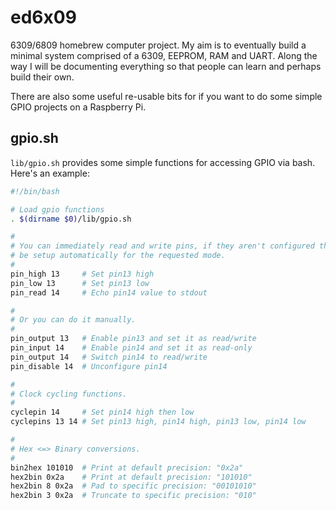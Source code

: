 # ed6x09

6309/6809 homebrew computer project.  My aim is to eventually build a minimal
system comprised of a 6309, EEPROM, RAM and UART.  Along the way I will be
documenting everything so that people can learn and perhaps build their own.

There are also some useful re-usable bits for if you want to do some simple
GPIO projects on a Raspberry Pi.

## gpio.sh

`lib/gpio.sh` provides some simple functions for accessing GPIO via bash.
Here's an example:

```bash
#!/bin/bash

# Load gpio functions
. $(dirname $0)/lib/gpio.sh

#
# You can immediately read and write pins, if they aren't configured they will
# be setup automatically for the requested mode.
#
pin_high 13     # Set pin13 high
pin_low 13      # Set pin13 low
pin_read 14     # Echo pin14 value to stdout

#
# Or you can do it manually.
#
pin_output 13   # Enable pin13 and set it as read/write
pin_input 14    # Enable pin14 and set it as read-only
pin_output 14   # Switch pin14 to read/write
pin_disable 14  # Unconfigure pin14

#
# Clock cycling functions.
#
cyclepin 14     # Set pin14 high then low
cyclepins 13 14 # Set pin13 high, pin14 high, pin13 low, pin14 low

#
# Hex <=> Binary conversions.
#
bin2hex 101010  # Print at default precision: "0x2a"
hex2bin 0x2a    # Print at default precision: "101010"
hex2bin 8 0x2a  # Pad to specific precision: "00101010"
hex2bin 3 0x2a  # Truncate to specific precision: "010"
```
